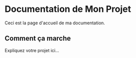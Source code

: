 # Documentation de Mon Projet

Ceci est la page d'accueil de ma documentation.

## Comment ça marche

Expliquez votre projet ici...